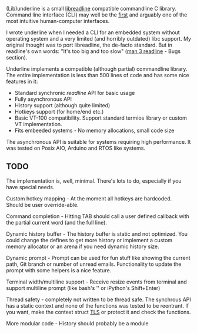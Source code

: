 (Lib)underline is a small <a href="https://cnswww.cns.cwru.edu/php/chet/readline/rltop.html">libreadline</a> compatible commandline C library. Command line interface (CLI) may well be the <a href="http://cristal.inria.fr/~weis/info/commandline.html">first</a> and arguably one of the most intuitive human-computer interfaces.

I wrote underline when I needed a CLI for an embedded system without operating system and a very limited (and horribly outdated) libc support. My original thought was to port libreadline, the de-facto standard. But in readline's own words:
"It's too big and too slow" (<a href="https://linux.die.net/man/3/readline" target="_blank">man 3 readline</a> - Bugs section).

Underline implements a compatible (although partial) commandline library. The entire implementation is less than 500 lines of code and has some nice features in it:
<ul>
	<li>Standard synchronic <em>readline</em> API for basic usage</li>
	<li>Fully asynchronous API</li>
	<li>History support (although quite limited)</li>
	<li>Hotkeys support (for home/end etc.)</li>
	<li>Basic VT-100 compatibility. Support standard termios library or custom VT implementation.</li>
	<li>Fits embeeded systems - No memory allocations, small code size</li>
</ul>
The asynchronous API is suitable for systems requiring high performance. It was tested on Posix AIO, Arduino and RTOS like systems.

<h2>TODO</h2>
The implementation is, well, minimal. There's lots to do, especially if you have special needs.

Custom hotkey mapping - At the moment all hotkeys are hardcoded. Should be user override-able.

Command completion - Hitting TAB should call a user defined callback with the partial current word (and the full line).

Dynamic history buffer - The history buffer is static and not optimized. You could change the defines to get more history or implement a custom memory allocator or an arena if you need dynamic history size.

Dynamic prompt - Prompt can be used for fun stuff like showing the current path, Git branch or number of unread emails. Functionality to update the prompt with some helpers is a nice feature.

Terminal width/multiline support - Receive resize events from terminal and support multiline prompt (like bash's '\' or iPython's Shift+Enter)

Thread safety - completely not written to be thread safe. The synchrous API has a static context and none of the functions was tested to be reentrant. If you want, make the context struct <a href="https://gcc.gnu.org/onlinedocs/gcc-3.3.1/gcc/Thread-Local.html">TLS</a> or protect it and check the functions.

More modular code - History should probably be a module
